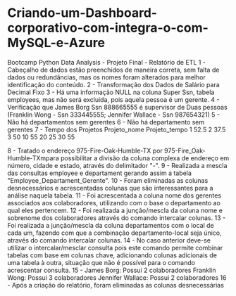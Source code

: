# Criando-um-Dashboard-corporativo-com-integra-o-com-MySQL-e-Azure
Bootcamp Python Data Analysis - Projeto Final - Relatório de ETL
1 - Cabeçalho de dados estão preenchidos de maneira correta, sem falta de dados ou redundâncias, mas os nomes foram alterados para melhor identificação do conteúdo.
2 - Transformação dos Dados de Salário para Decimal Fixo
3 - Há uma informação NULL na coluna Super Ssn, tabela employees, mas não será excluída, pois aquela pessoa é um gerente.
4 - Verificação que James Borg Ssn 888665555 é supervisor de Duas pessoas (Franklin Wong - Ssn 333445555; Jennifer Wallace - Ssn 987654321)
5 - Não há departamentos sem gerentes
6 - Não há departamento sem gerentes
7 - Tempo dos Projetos
Projeto_nome	Projeto_tempo
1		52.5
2		37.5
3		50
10		55
20		25
30		55

8 - Tratado o endereço 975-Fire-Oak-Humble-TX por 975-Fire_Oak-Humble-TXmpara possibilitar a divisão da coluna complexa de endereço em número, cidade e estado, através do delimitador "-".
9 - Realizada a mescla das consultas employee e departament gerando assim a tabela "Employee_Departament_Gerente".
10 - Foram eliminadas as colunas desnecessários e acrescentadas colunas que são interessantes para a análise naquela tabela.
11 - Foi acrescentada a coluna nome dos gerentes associados aos colaboradores, utilizando com o base o departamento ao qual eles pertencem.
12 - Foi realizada a junção/mescla da coluna nome e sobrenome dos colaboradores através do comando intercalar colunas.
13 - Foi realizada a junção/mescla da coluna departamentos com o local de cada um, fazendo com que a combinação departamento-local seja único, através do comando intercalar colunas.
14 - No caso anterior deve-se utilizar o intercalar/mesclar consulta pois este comando permite combinar tabelas com base em colunas chave, adicionando colunas adicionais de uma tabela à outra, situação que não é possível para o comando acrescentar consulta.
15 - 	James Borg: Possui 2 colaboradores
	Franklin Wong: Possui 3 colaboradores
	Jennifer Wallace: Possui 2 colaboradores
16 - Após a criação do relatório, foram eliminadas as colunas desnecessárias
